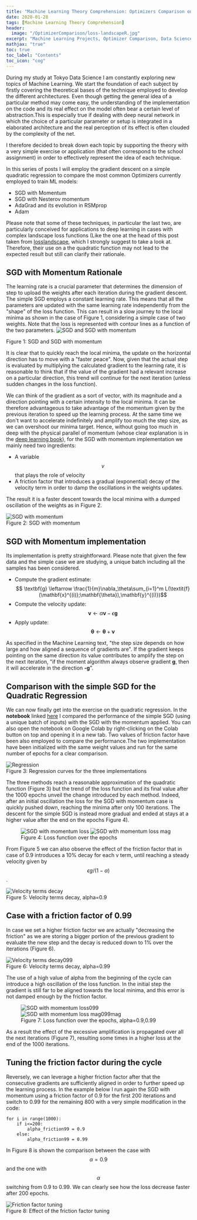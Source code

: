 ```yaml
---
title: "Machine Learning Theory Comprehension: Optimizers Comparison on a Quadratic Regression, SGD with Momentum"                
date: 2020-01-28
tags: [Machine Learning Theory Comprehension]
header:
  image: "/OptimizerComparison/loss-landscapeR.jpg"
excerpt: "Machine Learning Projects, Optimizer Comparison, Data Science"
mathjax: "true"
toc: true
toc_label: "Contents"
toc_icon: "cog"
---
```


During my study at Tokyo Data Science I am constantly exploring new topics of Machine Learning. We start the foundation of each subject by firstly covering the theoretical bases of the technique employed to develop the different architectures. Even though getting the general idea of a particular method may come easy, the understanding of the implementation on the code and its real effect on the model often bear a certain level of abstraction.This is especially true if dealing with deep neural network in which the choice of a particular parameter or setup is integrated in a elaborated architecture and the real perception of its effect is often clouded by the complexity of the net.

I therefore decided to break down each topic by supporting the theory with a very simple exercise or application (that often correspond to the school assignment) in order to effectively represent the idea of each technique.

In this series of posts I will employ the gradient descent on a simple quadratic regression to compare the most common Optimizers currently employed to train ML models:

* SGD with Momentum
* SGD with Nesterov momentum
* AdaGrad and its evolution in RSMprop
* Adam   

Please note that some of these techniques, in particular the last two, are particularly conceived for applications to deep learning in cases with complex landscape loss functions (Like the one at the head of this post taken from [losslandscape](https://losslandscape.com/), which I strongly suggest to take a look at. Therefore, their use on a the quadratic function may not lead to the expected result but still can clarify their rationale.


## SGD with Momentum Rationale

The learning rate is a crucial parameter that determines the dimension of step to upload the weights after each iteration during the gradient descent. The simple SGD employs a constant learning rate. This means that all the parameters are updated with the same learning rate independently from the "shape" of the loss function. This can result in a slow journey to the local minima as shown in the case of Figure 1, considering a simple case of two weights. Note that the loss is represented with contour lines as a function of the two parameters.
<img src="{{ site.url }}{{ site.baseurl }}/OptimizerComparison/MomentumandSGD.png" alt="SGD and SGD with momentum">
<figcaption>Figure 1: SGD and SGD with momentum</figcaption>

It is clear that to quickly reach the local minima, the update on the horizontal direction has to move with a "faster peace". Now, given that the actual step is evaluated by multiplying the calculated gradient to the learning rate, it is reasonable to think that if the value of the gradient had a relevant increase on a particular direction, this trend will continue for the next iteration (unless sudden changes in the loss function).

We can think of the gradient as a sort of vector, with its magnitude and a direction pointing with a certain intensity to the local minima. It can be therefore advantageous to take advantage of the momentum given by the previous iteration to speed up the learning process. At the same time we don't want to accelerate indefinitely and amplify too much the step size, as we can overshoot our minima target. Hence, without going too much in deep with the physical parallel of momentum (whose clear explanation is in the [deep learning book](http://www.deeplearningbook.org/contents/optimization.html)), for the SGD with momentum implementation we mainly need two ingredients:

- A variable $$v$$ that plays the role of velocity
- A friction factor that introduces a gradual (exponential) decay of the velocity term in order to damp the oscillations in the weights updates.

The result it is a faster descent towards the local minima with a dumped oscillation of the weights as in Figure 2.

<img src="{{ site.url }}{{ site.baseurl }}/OptimizerComparison/Momentum.png" alt="SGD with momentum" class="align-center">
<figcaption>Figure 2: SGD with momentum</figcaption>

## SGD with Momentum implementation

Its implementation is pretty straightforward. Please note that given the few data and the simple case we are studying, a unique batch including all the samples has been considered.

* Compute the gradient estimate:
$$ \textbf{g} \leftarrow \frac{1}{m}\nabla_\theta\sum_{i=1}^m L(\textit{f} (\mathbf{x}^{(i)};\mathbf{\theta}),\mathbf{y}^{(i)})$$
* Compute the velocity update:
$$ \textbf{v} \leftarrow \alpha\textbf{v}-\epsilon\textbf{g}$$
* Apply update:
$$ \mathbf{\theta} \leftarrow \mathbf{\theta}+\textbf{v}$$

As specified in the Machine Learning text, "the step size depends on how large and how aligned a sequence of gradients are". If the gradient keeps pointing on the same direction its value contributes to amplify the step on the next iteration, "if the moment algorithm always observe gradient **g**, then it will accelerate in the direction **-g**".

## Comparison with the simple SGD for the Quadratic Regression

We can now finally get into the exercise on the quadratic regression. In the **notebook** linked [here](https://github.com/DavideDaz/TokyoDataScience/blob/master/Assignments/Gradient%20Descent%20Assignment/Basis%20Neural%20Network%20-%20Quadratic%20-%20SGD%20with%20momentum.ipynb) I compared the performance of the simple SGD (using a unique batch of inputs) with the SGD with the momentum applied. You can also open the notebook on Google Colab by right-clicking on the Colab button on top and opening it in a new tab. Two values of friction factor have been also employed to compare the performance.The two implementation have been initialized with the same weight values and run for the same number of epochs for a clear comparison.

<img src="{{ site.url }}{{ site.baseurl }}/OptimizerComparison/momentum_reg.png" alt="Regression" class="align-center">
<figcaption>Figure 3: Regression curves for the three implementations</figcaption>

The three methods reach a reasonable approximation of the quadratic function (Figure 3) but the trend of the loss function and its final value after the 1000 epochs unveil the change introduced by each method. Indeed, after an initial oscillation the loss for the SGD with momentum case is quickly pushed down, reaching the minima after only 100 iterations. The descent for the simple SGD is instead more gradual and ended at stays at a higher value after the end on the epochs Figure 4).

<figure class="half full">
<img src="{{ site.url }}{{ site.baseurl }}/OptimizerComparison/loss_mom.png" alt="SGD with momentum loss">
<img src="{{ site.url }}{{ site.baseurl }}/OptimizerComparison/loss_mom_mag.png" alt="SGD with momentum loss mag">
<figcaption>Figure 4: Loss function over the epochs</figcaption>
</figure>

From Figure 5 we can also observe the effect of the friction factor that in case of 0.9 introduces a 10% decay for each v term, until reaching a steady velocity given by $$\epsilon g/(1-\alpha)$$.

<img src="{{ site.url }}{{ site.baseurl }}/OptimizerComparison/velocities.png" alt="Velocity terms decay">
<figcaption>Figure 5: Velocity terms decay, alpha=0.9</figcaption>


## Case with a friction factor of 0.99

In case we set a higher friction factor we are actually "decreasing the friction" as we are storing a bigger portion of the previous gradient to evaluate the new step and the decay is reduced down to 1% over the iterations (Figure 6).

<img src="{{ site.url }}{{ site.baseurl }}/OptimizerComparison/velocities099.png" alt="Velocity terms decay099">
<figcaption>Figure 6: Velocity terms decay, alpha=0.99</figcaption>

The use of a high value of alpha from the beginning of the cycle can introduce a high oscillation of the loss function. In the initial step the gradient is still far to be aligned towards the local minima, and this error is not damped enough by the friction factor.

<figure class="half full">
<img src="{{ site.url }}{{ site.baseurl }}/OptimizerComparison/loss099.png" alt="SGD with momentum loss099">
<img src="{{ site.url }}{{ site.baseurl }}/OptimizerComparison/loss099_mag.png" alt="SGD with momentum loss mag099mag">
<figcaption>Figure 7: Loss function over the epochs, alpha=0.9,0.99</figcaption>
</figure>
As a result the effect of the excessive amplification is propagated over all the next iterations (Figure 7), resulting some times in a higher loss at the end of the 1000 iterations.


## Tuning the friction factor during the cycle

Reversely, we can leverage a higher friction factor after that the consecutive gradients are sufficiently aligned in order to further speed up the learning process. In the example below I run again the SGD with momentum using a friction factor of 0.9 for the first 200 iterations and switch to 0.99 for the remaining 800 with a very simple modification in the code:

    for i in range(1000):
        if i<=200:
            alpha_friction99 = 0.9
        else:
            alpha_friction99 = 0.99


In Figure 8 is shown the comparison between the case with $$\alpha=0.9$$ and the one with $$\alpha$$ switching from 0.9 to 0.99. We can clearly see how the loss decrease faster after 200 epochs.

<img src="{{ site.url }}{{ site.baseurl }}/OptimizerComparison/loss09-099.png" alt="Friction factor tuning ">
<figcaption>Figure 8: Effect of the friction factor tuning</figcaption>
